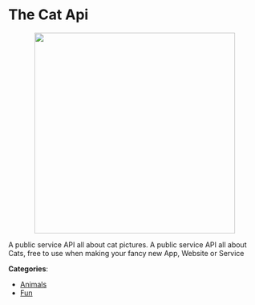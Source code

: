 # The Cat Api
<p align="center">
    <img width="400" src="https://raw.githubusercontent.com/apis-list/apis-list/apis/the-cat-api/logo_256x256.png" />
</p>

A public service API all about cat pictures.  A public service API all about Cats, free to use when making your fancy new App, Website or Service



**Categories**:
- [Animals](https://github.com/apis-list/apis-list#animals)
- [Fun](https://github.com/apis-list/apis-list#fun)



